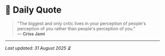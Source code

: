 # 📜 Daily Quote

> "The biggest and only critic lives in your perception of people's perception of you rather than people's perception of you."  
> — **Criss Jami**

---

_Last updated: 31 August 2025 ⏳_
